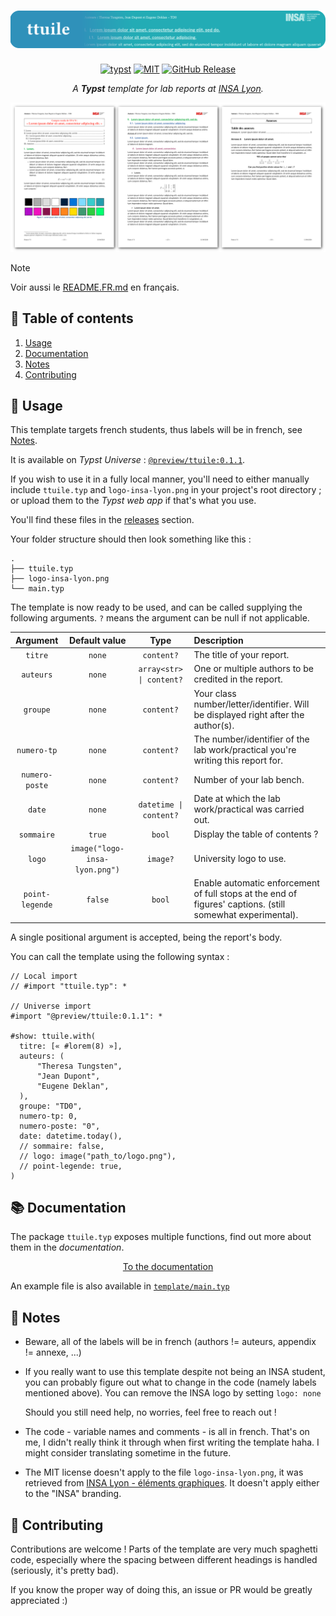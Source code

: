 <h1 align="center">
  <img alt="Typst" src="https://github.com/vitto4/ttuile/blob/main/assets/ttuile-header.png?raw=true">
</h1>

<p align="center">
  <a href="https://typst.app">
    <img alt="typst" src="https://img.shields.io/badge/Typst-%232f90ba.svg?&logo=Typst&logoColor=white"
  /></a>
  <a href="https://github.com/vitto4/ttuile/blob/main/LICENSE">
    <img alt="MIT" src="https://img.shields.io/github/license/vitto4/ttuile"
  /></a>
  <a href="https://github.com/vitto4/ttuile/releases">
    <img alt="GitHub Release" src="https://img.shields.io/github/v/release/vitto4/ttuile"
  /></a>
</p>

<p align="center"><i>A <b>Typst</b> template for lab reports at <a href="https://en.wikipedia.org/wiki/Institut_national_des_sciences_appliqu%C3%A9es_de_Lyon"> INSA Lyon</a>.</i></p>

<p align="center">
  <a href="https://github.com/vitto4/ttuile/blob/main/template/main.pdf">
    <img alt="Example" src="https://github.com/vitto4/ttuile/blob/main/assets/ttuile-banner.png?raw=true">
  </a>
</p>

> [!NOTE]
> 
> Voir aussi le [README.FR.md](https://github.com/vitto4/ttuile/blob/main/README.FR.md) en français.

## 🧭 Table of contents

1. [Usage](#-usage)
1. [Documentation](#-documentation)
1. [Notes](#-notes)
1. [Contributing](#-contributing)


## 📎 Usage

This template targets french students, thus labels will be in french, see [Notes](#-notes).

It is available on _Typst Universe_ : [`@preview/ttuile:0.1.1`](https://typst.app/universe/package/ttuile).

If you wish to use it in a fully local manner, you'll need to either manually include `ttuile.typ` and `logo-insa-lyon.png` in your project's root directory ; or upload them to the _Typst web app_ if that's what you use.

You'll find these files in the [releases](https://github.com/vitto4/ttuile/releases) section.

Your folder structure should then look something like this :

```
.
├── ttuile.typ
├── logo-insa-lyon.png
└── main.typ
```

The template is now ready to be used, and can be called supplying the following arguments.
`?` means the argument can be null if not applicable.


| Argument | Default value | Type | Description |
|:--------:|:-------------:|:----:|:------------|
| `titre` | `none` | `content?` | The title of your report. |
| `auteurs` | `none` | `array<str> \| content?` | One or multiple authors to be credited in the report. |
| `groupe` | `none` | `content?` | Your class number/letter/identifier. Will be displayed right after the author(s). |
| `numero-tp` | `none` | `content?` | The number/identifier of the lab work/practical you're writing this report for. |
| `numero-poste` | `none` | `content?` | Number of your lab bench. |
| `date` | `none` | `datetime \| content?` | Date at which the lab work/practical was carried out. |
| `sommaire` | `true` | `bool` | Display the table of contents ? |
| `logo` | `image("logo-insa-lyon.png")` | `image?` | University logo to use. |
| `point-legende` | `false` | `bool` | Enable automatic enforcement of full stops at the end of figures' captions. (still somewhat experimental). |

A single positional argument is accepted, being the report's body.

You can call the template using the following syntax :

```typ
// Local import
// #import "ttuile.typ": *

// Universe import
#import "@preview/ttuile:0.1.1": *

#show: ttuile.with(
  titre: [« #lorem(8) »],
  auteurs: (
      "Theresa Tungsten",
      "Jean Dupont",
      "Eugene Deklan",
  ),
  groupe: "TD0",
  numero-tp: 0,
  numero-poste: "0",
  date: datetime.today(),
  // sommaire: false,
  // logo: image("path_to/logo.png"),
  // point-legende: true,
)
```

## 📚 Documentation

The package `ttuile.typ` exposes multiple functions, find out more about them in the _documentation_.

<p align="center">
  <a href="https://github.com/vitto4/ttuile/blob/main/DOC.EN.md">
    To the documentation
  </a>
</p>

An example file is also available in [`template/main.typ`](https://github.com/vitto4/ttuile/blob/main/template/main.typ)


## 🔖 Notes

- Beware, all of the labels will be in french (authors != auteurs, appendix != annexe, ...)
- If you really want to use this template despite not being an INSA student, you can probably figure out what to change in the code (namely labels mentioned above). You can remove the INSA logo by setting `logo: none`

  Should you still need help, no worries, feel free to reach out !
  
- The code - variable names and comments - is all in french. That's on me, I didn't really think it through when first writing the template haha. I might consider translating sometime in the future.
- The MIT license doesn't apply to the file `logo-insa-lyon.png`, it was retrieved from [INSA Lyon - éléments graphiques](https://www.insa-lyon.fr/fr/elements-graphiques). It doesn't apply either to the "INSA" branding.


## 🧩 Contributing

Contributions are welcome ! Parts of the template are very much spaghetti code, especially where the spacing between different headings is handled (seriously, it's pretty bad).

If you know the proper way of doing this, an issue or PR would be greatly appreciated :)
